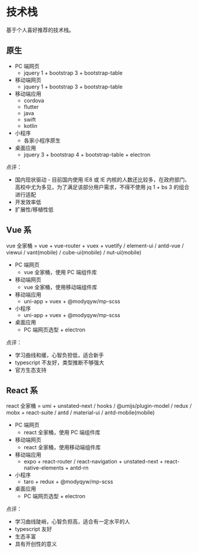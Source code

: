 # 技术栈

基于个人喜好推荐的技术栈。

## 原生

- PC 端网页
  - jquery 1 + bootstrap 3 + bootstrap-table
- 移动端网页
  - jquery 1 + bootstrap 3 + bootstrap-table
- 移动端应用
  - cordova
  - flutter
  - java
  - swift
  - kotlin
- 小程序
  - 各家小程序原生
- 桌面应用
  - jquery 3 + bootstrap 4 + bootstrap-table + electron

点评：

- 国内现状驱动 - 目前国内使用 IE8 或 IE 内核的人数还比较多，在政府部门、高校中尤为多见，为了满足该部分用户需求，不得不使用 jq 1 + bs 3 的组合进行适配
- 开发效率低
- 扩展性/移植性低

## Vue 系

vue 全家桶 = vue + vue-router + vuex + vuetify / element-ui / antd-vue / viewui / vant(mobile) / cube-ui(mobile) / nut-ui(mobile)

- PC 端网页
  - vue 全家桶，使用 PC 端组件库
- 移动端网页
  - vue 全家桶，使用移动端组件库
- 移动端应用
  - uni-app + vuex + @modyqyw/mp-scss
- 小程序
  - uni-app + vuex + @modyqyw/mp-scss
- 桌面应用
  - PC 端网页选型 + electron

点评：

- 学习曲线和缓，心智负担低，适合新手
- typescript 不友好，类型推断不够强大
- 官方生态支持

## React 系

react 全家桶 = umi + unstated-next / hooks / @umijs/plugin-model / redux / mobx + react-suite / antd / material-ui / antd-mobile(mobile)

- PC 端网页
  - react 全家桶，使用 PC 端组件库
- 移动端网页
  - react 全家桶，使用移动端组件库
- 移动端应用
  - expo + react-router / react-navigation + unstated-next + react-native-elements + antd-rn
- 小程序
  - taro + redux + @modyqyw/mp-scss
- 桌面应用
  - PC 端网页选型 + electron

点评：

- 学习曲线陡峭，心智负担高，适合有一定水平的人
- typescript 友好
- 生态丰富
- 具有开创性的意义

<Vssue />
